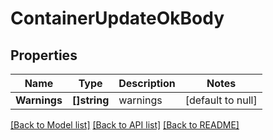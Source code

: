 # ContainerUpdateOkBody

## Properties
Name | Type | Description | Notes
------------ | ------------- | ------------- | -------------
**Warnings** | **[]string** | warnings | [default to null]

[[Back to Model list]](../README.md#documentation-for-models) [[Back to API list]](../README.md#documentation-for-api-endpoints) [[Back to README]](../README.md)

